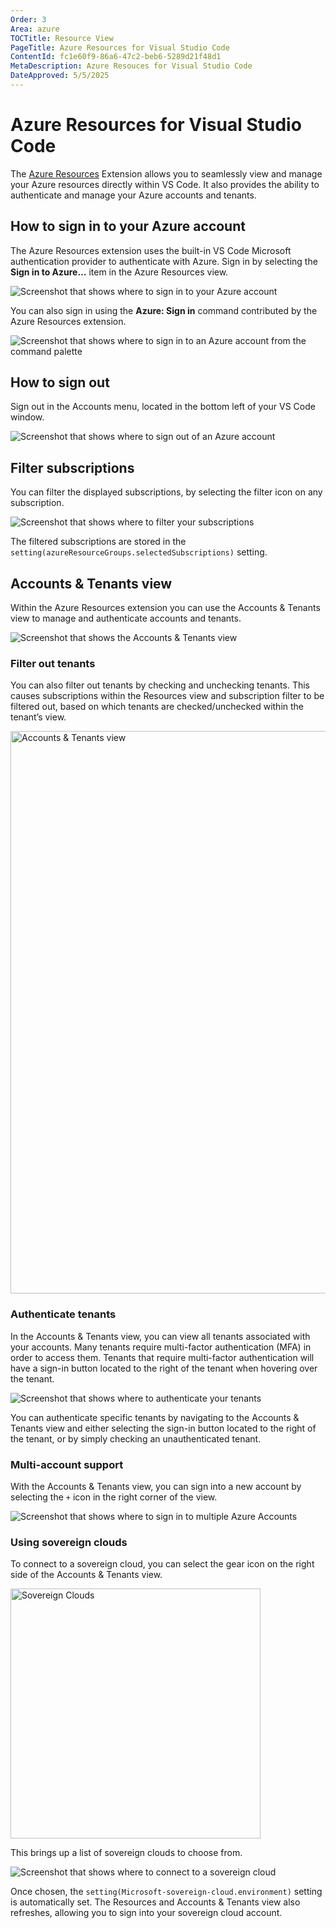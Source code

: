 ```yaml
---
Order: 3
Area: azure
TOCTitle: Resource View
PageTitle: Azure Resources for Visual Studio Code
ContentId: fc1e60f9-86a6-47c2-beb6-5289d21f48d1
MetaDescription: Azure Resouces for Visual Studio Code
DateApproved: 5/5/2025
---
```

# Azure Resources for Visual Studio Code

The [Azure Resources](https://marketplace.visualstudio.com/items?itemName=ms-azuretools.vscode-azureresourcegroups) Extension allows you to seamlessly view and manage your Azure resources directly within VS Code. It also provides the ability to authenticate and manage your Azure accounts and tenants.

## How to sign in to your Azure account

The Azure Resources extension uses the built-in VS Code Microsoft authentication provider to authenticate with Azure.
Sign in by selecting the **Sign in to Azure…** item in the Azure Resources view.

![Screenshot that shows where to sign in to your Azure account](images/extensions/signInView.png)

You can also sign in using the **Azure: Sign in** command contributed by the Azure Resources extension.

![Screenshot that shows where to sign in to an Azure account from the command palette](images/extensions/signInCommandPallete.png)

## How to sign out

Sign out in the Accounts menu, located in the bottom left of your VS Code window.

![Screenshot that shows where to sign out of an Azure account](images/extensions/signOut.png)

## Filter subscriptions

You can filter the displayed subscriptions, by selecting the filter icon on any subscription.

![Screenshot that shows where to filter your subscriptions](images/extensions/filterSub.png)

The filtered subscriptions are stored in the `setting(azureResourceGroups.selectedSubscriptions)` setting.

## Accounts & Tenants view

Within the Azure Resources extension you can use the Accounts & Tenants view to manage and authenticate accounts and tenants.

![Screenshot that shows the Accounts & Tenants view](images/extensions/accountsAndTenants.png)

### Filter out tenants

You can also filter out tenants by checking and unchecking tenants. This causes subscriptions within the Resources view and subscription filter to be filtered out, based on which tenants are checked/unchecked within the tenant’s view.

<img width = "900" alt = "Accounts & Tenants view" src = "https://github.com/user-attachments/assets/d34c1f79-fb21-46f9-af3a-cbb109ba0414">

### Authenticate tenants

In the Accounts & Tenants view, you can view all tenants associated with your accounts. Many tenants require multi-factor authentication (MFA) in order to access them. Tenants that require multi-factor authentication will have a sign-in button located to the right of the tenant when hovering over the tenant.

![Screenshot that shows where to authenticate your tenants](images/extensions/authenticateTenant.png)

You can authenticate specific tenants by navigating to the Accounts & Tenants view and either selecting the sign-in button located to the right of the tenant, or by simply checking an unauthenticated tenant.

### Multi-account support

With the Accounts & Tenants view, you can sign into a new account by selecting the `+` icon in the right corner of the view.

![Screenshot that shows where to sign in to multiple Azure Accounts](images/extensions/multiAccount.png)

### Using sovereign clouds

To connect to a sovereign cloud, you can select the gear icon on the right side of the Accounts & Tenants view.

<img width = "400" alt = "Sovereign Clouds" src = "https://github.com/user-attachments/assets/d07af7a8-eab9-46db-8ab5-f386c5c78b57">

This brings up a list of sovereign clouds to choose from.

![Screenshot that shows where to connect to a sovereign cloud](images/extensions/cloudOptions.png)

Once chosen, the `setting(Microsoft-sovereign-cloud.environment)` setting is automatically set. The Resources and Accounts & Tenants view also refreshes, allowing you to sign into your sovereign cloud account.